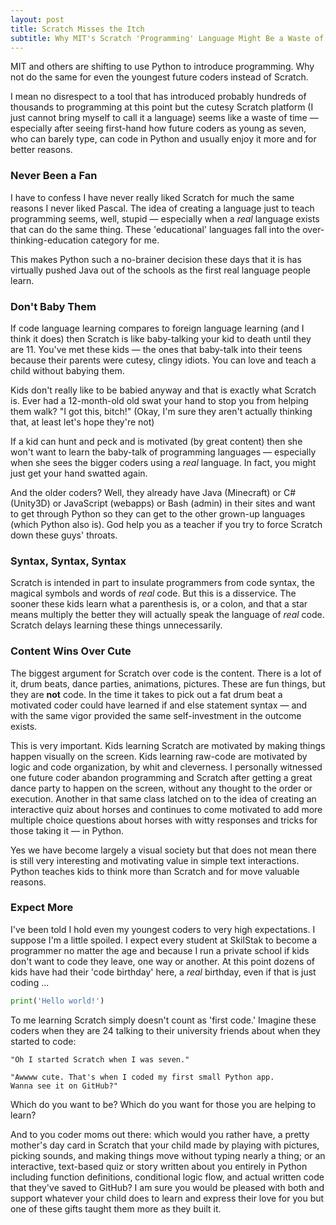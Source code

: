 ```yaml
---
layout: post
title: Scratch Misses the Itch
subtitle: Why MIT's Scratch 'Programming' Language Might Be a Waste of Time
---
```


MIT and others are shifting to use Python to introduce programming. Why
not do the same for even the youngest future coders instead of
Scratch.

I mean no disrespect to a tool that has introduced probably hundreds of
thousands to programming at this point but the cutesy Scratch platform
(I just cannot bring myself to call it a language) seems like a waste
of time &mdash; especially after seeing first-hand how future coders
as young as seven, who can barely type, can code in Python and usually
enjoy it more and for better reasons.

### Never Been a Fan

I have to confess I have never really liked Scratch for much the same
reasons I never liked Pascal. The idea of creating a language just to
teach programming seems, well, stupid &mdash; especially when a *real*
language exists that can do the same thing. These 'educational' languages
fall into the over-thinking-education category for me. 

This makes Python such a no-brainer decision these days that it is
has virtually pushed Java out of the schools as the first real language
people learn.

### Don't Baby Them

If code language learning compares to foreign language learning
(and I think it does) then Scratch is like baby-talking your kid to
death until they are 11. You've met these kids &mdash; the ones that
baby-talk into their teens because their parents were cutesy, clingy
idiots. You can love and teach a child without babying them.

Kids don't really like to be babied anyway and that is exactly what
Scratch is. Ever had a 12-month-old old swat your hand to stop you from
helping them walk? "I got this, bitch!" (Okay, I'm sure they aren't
actually thinking that, at least let's hope they're not)

If a kid can hunt and peck and is motivated (by great content) then she
won't want to learn the baby-talk of programming languages &mdash;
especially when she sees the bigger coders using a *real* language. In
fact, you might just get your hand swatted again.

And the older coders? Well, they already have Java (Minecraft) or C#
(Unity3D) or JavaScript (webapps) or Bash (admin) in their sites and want
to get through Python so they can get to the other grown-up languages
(which Python also is). God help you as a teacher if you try to force
Scratch down these guys' throats.

### Syntax, Syntax, Syntax

Scratch is intended in part to insulate programmers from code syntax,
the magical symbols and words of *real* code. But this is
a disservice. The sooner these kids learn what a parenthesis is, or
a colon, and that a star means multiply the better they will actually
speak the language of *real* code. Scratch delays learning these
things unnecessarily.

### Content Wins Over Cute

The biggest argument for Scratch over code is the content. There is
a lot of it, drum beats, dance parties, animations, pictures. These
are fun things, but they are **not** code. In the time it takes to
pick out a fat drum beat a motivated coder could have learned if and
else statement syntax &mdash; and with the same vigor provided the
same self-investment in the outcome exists.

This is very important. Kids learning Scratch are motivated by making
things happen visually on the screen. Kids learning raw-code are
motivated by logic and code organization, by whit and cleverness.
I personally witnessed one future coder abandon programming and
Scratch after getting a great dance party to happen on the screen,
without any thought to the order or execution. Another in that same
class latched on to the idea of creating an interactive quiz about
horses and continues to come motivated to add more multiple choice
questions about horses with witty responses and tricks for those
taking it &mdash; in Python.

Yes we have become largely a visual society but that does not mean
there is still very interesting and motivating value in simple text
interactions. Python teaches kids to think more than Scratch and for
move valuable reasons.

### Expect More

I've been told I hold even my youngest coders to very high expectations. I
suppose I'm a little spoiled. I expect every student at SkilStak to
become a programmer no matter the age and because I run a private school
if kids don't want to code they leave, one way or another. At this point
dozens of kids have had their 'code birthday' here, a *real* birthday,
even if that is just coding ...

```python
print('Hello world!')
```

To me learning Scratch simply doesn't count as 'first code.'  Imagine
these coders when they are 24 talking to their university friends about
when they started to code:

    "Oh I started Scratch when I was seven."
    
    "Awwww cute. That's when I coded my first small Python app.
    Wanna see it on GitHub?"

Which do you want to be? Which do you want for those you are helping
to learn?

And to you coder moms out there: which would you rather have, a pretty
mother's day card in Scratch that your child made by playing with
pictures, picking sounds, and making things move without typing nearly
a thing; or an interactive, text-based quiz or story written about you
entirely in Python including function definitions, conditional logic flow,
and actual written code that they've saved to GitHub? I am sure you
would be pleased with both and support whatever your child does to
learn and express their love for you but one of these gifts taught
them more as they built it.
